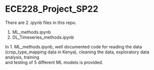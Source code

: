 # ECE228_Project_SP22
There are 2 .ipynb files in this repo.
1. ML_methods.ipynb
2. DL_Timeseries_methods.ipynb

In 1. ML_methods.ipynb, well documented code for reading the data (crop_type_mapping data in Kenya), cleaning the data, exploratory data analysis, training \
and testing of 5 different ML models is provided.
